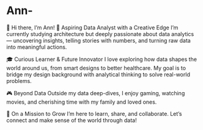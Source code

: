 # Ann-
👋 Hi there, I’m Ann!
🌟 Aspiring Data Analyst with a Creative Edge
I’m currently studying architecture but deeply passionate about data analytics — uncovering insights, telling stories with numbers, and turning raw data into meaningful actions.

🎓 Curious Learner & Future Innovator
I love exploring how data shapes the world around us, from smart designs to better healthcare. My goal is to bridge my design background with analytical thinking to solve real-world problems.

🎮 Beyond Data
Outside my data deep-dives, I enjoy gaming, watching movies, and cherishing time with my family and loved ones.

🚀 On a Mission to Grow
I’m here to learn, share, and collaborate. Let’s connect and make sense of the world through data!

